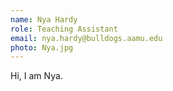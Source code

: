 ```yaml
---
name: Nya Hardy
role: Teaching Assistant
email: nya.hardy@bulldogs.aamu.edu
photo: Nya.jpg
---
```


Hi, I am Nya.
